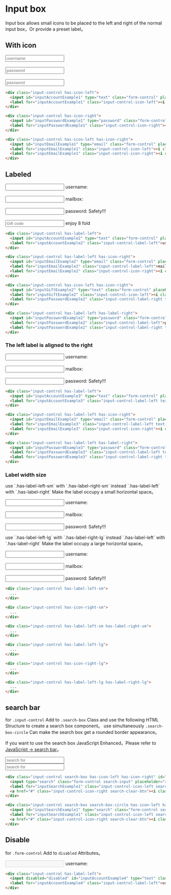 # Input box

Input box allows small icons to be placed to the left and right of the normal input box，Or provide a preset label。

## With icon

<div class="example">
  <div class="row">
    <div class="col-md-6">
      <div class="input-control has-icon-left">
        <input id="inputAccountExample1" type="text" class="form-control" placeholder="username">
        <label for="inputAccountExample1" class="input-control-icon-left"><i class="icon icon-user "></i></label>
      </div>
      <br />
      <div class="input-control has-icon-left has-icon-right">
        <input id="inputEmailExample1" type="email" class="form-control" placeholder="password">
        <label for="inputEmailExample1" class="input-control-icon-left"><i class="icon icon-envelope "></i></label>
        <label for="inputEmailExample1" class="input-control-icon-right"><i class="icon icon-check"></i></label>
      </div>
      <br />
      <div class="input-control has-icon-right">
        <input id="inputPasswordExample1" type="password" class="form-control" placeholder="password">
        <label for="inputPasswordExample1" class="input-control-icon-right"><i class="icon icon-key"></i></label>
      </div>
    </div>
  </div>
</div>

```html
<div class="input-control has-icon-left">
  <input id="inputAccountExample1" type="text" class="form-control" placeholder="username">
  <label for="inputAccountExample1" class="input-control-icon-left"><i class="icon icon-user "></i></label>
</div>
```

```html
<div class="input-control has-icon-right">
  <input id="inputPasswordExample1" type="password" class="form-control" placeholder="password">
  <label for="inputPasswordExample1" class="input-control-icon-right"><i class="icon icon-key"></i></label>
</div>
```

```html
<div class="input-control has-icon-left has-icon-right">
  <input id="inputEmailExample1" type="email" class="form-control" placeholder="password">
  <label for="inputEmailExample1" class="input-control-icon-left"><i class="icon icon-envelope "></i></label>
  <label for="inputEmailExample1" class="input-control-icon-right"><i class="icon icon-check"></i></label>
</div>
```

## Labeled

<div class="example">
  <div class="row">
    <div class="col-md-6">
      <div class="input-control has-label-left">
        <input id="inputAccountExample2" type="text" class="form-control" placeholder="">
        <label for="inputAccountExample2" class="input-control-label-left">username:</label>
      </div>
      <br />
      <div class="input-control has-label-left has-icon-right">
        <input id="inputEmailExample2" type="email" class="form-control" placeholder="">
        <label for="inputEmailExample2" class="input-control-label-left">mailbox:</label>
        <label for="inputEmailExample2" class="input-control-icon-right"><i class="icon icon-check"></i></label>
      </div>
      <br />
      <div class="input-control has-label-left has-label-right">
        <input id="inputPasswordExample2" type="password" class="form-control" placeholder="">
        <label for="inputPasswordExample2" class="input-control-label-left">password:</label>
        <label for="inputPasswordExample2" class="input-control-label-right text-right text-success">Safety!!!</label>
      </div>
      <br />
      <div class="input-control has-icon-left has-icon-right">
        <input id="inputGiftExample2" type="text" class="form-control" placeholder="Gift code">
        <label for="inputGiftExample2" class="input-control-icon-left"><i class="icon icon-gift"></i></label>
        <label for="inputPasswordExample2" class="input-control-label-right text-right text-red">enjoy 8 fold</label>
      </div>
    </div>
  </div>
</div>

```html
<div class="input-control has-label-left">
  <input id="inputAccountExample2" type="text" class="form-control" placeholder="">
  <label for="inputAccountExample2" class="input-control-label-left">username:</label>
</div>
```

```html
<div class="input-control has-label-left has-icon-right">
  <input id="inputEmailExample2" type="email" class="form-control" placeholder="">
  <label for="inputEmailExample2" class="input-control-label-left">mailbox:</label>
  <label for="inputEmailExample2" class="input-control-icon-right"><i class="icon icon-check"></i></label>
</div>
```

```html
<div class="input-control has-icon-left has-icon-right">
  <input id="inputGiftExample2" type="text" class="form-control" placeholder="Gift code">
  <label for="inputGiftExample2" class="input-control-icon-left"><i class="icon icon-gift"></i></label>
  <label for="inputPasswordExample2" class="input-control-label-right text-right text-red">enjoy 8 fold</label>
</div>
```

```html
<div class="input-control has-label-left has-label-right">
  <input id="inputPasswordExample2" type="password" class="form-control" placeholder="">
  <label for="inputPasswordExample2" class="input-control-label-left">password:</label>
  <label for="inputPasswordExample2" class="input-control-label-right text-right text-success">Safety!!!</label>
</div>
```

### The left label is aligned to the right

<div class="example">
  <div class="row">
    <div class="col-md-6">
      <div class="input-control has-label-left">
        <input id="inputAccountExample3" type="text" class="form-control" placeholder="">
        <label for="inputAccountExample3" class="input-control-label-left text-right">username:</label>
      </div>
      <br />
      <div class="input-control has-label-left has-icon-right">
        <input id="inputEmailExample3" type="email" class="form-control" placeholder="">
        <label for="inputEmailExample3" class="input-control-label-left text-right">mailbox:</label>
        <label for="inputEmailExample3" class="input-control-icon-right"><i class="icon icon-check"></i></label>
      </div>
      <br />
      <div class="input-control has-label-left has-label-right">
        <input id="inputPasswordExample3" type="password" class="form-control" placeholder="">
        <label for="inputPasswordExample3" class="input-control-label-left text-right">password:</label>
        <label for="inputPasswordExample3" class="input-control-label-right text-right text-success">Safety!!!</label>
      </div>
    </div>
  </div>
</div>

```html
<div class="input-control has-label-left">
  <input id="inputAccountExample3" type="text" class="form-control" placeholder="">
  <label for="inputAccountExample3" class="input-control-label-left text-right">username:</label>
</div>
```

```html
<div class="input-control has-label-left has-icon-right">
  <input id="inputEmailExample3" type="email" class="form-control" placeholder="">
  <label for="inputEmailExample3" class="input-control-label-left text-right">mailbox:</label>
  <label for="inputEmailExample3" class="input-control-icon-right"><i class="icon icon-check"></i></label>
</div>
```

```html
<div class="input-control has-label-left has-label-right">
  <input id="inputPasswordExample3" type="password" class="form-control" placeholder="">
  <label for="inputPasswordExample3" class="input-control-label-left text-right">password:</label>
  <label for="inputPasswordExample3" class="input-control-label-right text-right text-success">Safety!!!</label>
</div>
```

### Label width size

<div class="example">
  <div class="row">
    <div class="col-md-6">
      <p>use `.has-label-left-sm` with `.has-label-right-sm` instead `.has-label-left` with `.has-label-right` Make the label occupy a small horizontal space。</p>
      <div class="input-control has-label-left-sm">
        <input id="inputAccountExample4" type="text" class="form-control" placeholder="">
        <label for="inputAccountExample4" class="input-control-label-left text-right">username:</label>
      </div>
      <br />
      <div class="input-control has-label-left-sm has-icon-right-sm">
        <input id="inputEmailExample4" type="email" class="form-control" placeholder="">
        <label for="inputEmailExample4" class="input-control-label-left text-right">mailbox:</label>
        <label for="inputEmailExample4" class="input-control-icon-right"><i class="icon icon-check"></i></label>
      </div>
      <br />
      <div class="input-control has-label-left-sm has-label-right-sm">
        <input id="inputPasswordExample4" type="password" class="form-control" placeholder="">
        <label for="inputPasswordExample4" class="input-control-label-left text-right">password:</label>
        <label for="inputPasswordExample4" class="input-control-label-right text-right text-success">Safety!!!</label>
      </div>
    </div>
    <div class="col-md-6">
      <p>use `.has-label-left-lg` with `.has-label-right-lg` instead `.has-label-left` with `.has-label-right` Make the label occupy a large horizontal space。</p>
      <div class="input-control has-label-left-lg">
        <input id="inputAccountExample5" type="text" class="form-control" placeholder="">
        <label for="inputAccountExample5" class="input-control-label-left text-right">username:</label>
      </div>
      <br />
      <div class="input-control has-label-left-lg has-icon-right-lg">
        <input id="inputEmailExample5" type="email" class="form-control" placeholder="">
        <label for="inputEmailExample5" class="input-control-label-left text-right">mailbox:</label>
        <label for="inputEmailExample5" class="input-control-icon-right"><i class="icon icon-check"></i></label>
      </div>
      <br />
      <div class="input-control has-label-left-lg has-label-right-lg">
        <input id="inputPasswordExample5" type="password" class="form-control" placeholder="">
        <label for="inputPasswordExample5" class="input-control-label-left text-right">password:</label>
        <label for="inputPasswordExample5" class="input-control-label-right text-right text-success">Safety!!!</label>
      </div>
    </div>
  </div>
</div>

```html
<div class="input-control has-label-left-sm">
  ...
</div>
```

```html
<div class="input-control has-icon-right-sm">
  ...
</div>
```

```html
<div class="input-control has-label-left-sm has-label-right-sm">
  ...
</div>
```

```html
<div class="input-control has-label-left-lg">
  ...
</div>
```

```html
<div class="input-control has-icon-right-lg">
  ...
</div>
```

```html
<div class="input-control has-label-left-lg has-label-right-lg">
  ...
</div>
```

## search bar

for `.input-control` Add to `.search-box` Class and use the following HTML Structure to create a search box component。
use simultaneously `.search-box-circle` Can make the search box get a rounded border appearance。

If you want to use the search box JavaScript Enhanced，Please refer to [JavaScript -> search bar](#javascript/searchbox)。

<div class="example">
  <div class="row">
    <div class="col-md-6">
      <div class="input-control search-box has-icon-left has-icon-right" id="searchboxExample">
        <input id="inputSearchExample1" type="search" class="form-control search-input" placeholder="search for">
        <label for="inputSearchExample1" class="input-control-icon-left search-icon"><i class="icon icon-search"></i></label>
        <a href="#" class="input-control-icon-right search-clear-btn"><i class="icon icon-remove"></i></a>
      </div>
    </div>
    <div class="col-md-6">
      <div class="input-control search-box search-box-circle has-icon-left has-icon-right" id="searchboxExample">
        <input id="inputSearchExample2" type="search" class="form-control search-input" placeholder="search for">
        <label for="inputSearchExample2" class="input-control-icon-left search-icon"><i class="icon icon-search"></i></label>
        <a href="#" class="input-control-icon-right search-clear-btn"><i class="icon icon-remove"></i></a>
      </div>
    </div>
  </div>
</div>

```html
<div class="input-control search-box has-icon-left has-icon-right" id="searchboxExample">
  <input type="search" class="form-control search-input" placeholder="search for">
  <label for="inputSearchExample1" class="input-control-icon-left search-icon"><i class="icon icon-search"></i></label>
  <a href="#" class="input-control-icon-right search-clear-btn"><i class="icon icon-remove"></i></a>
</div>
```


```html
<div class="input-control search-box search-box-circle has-icon-left has-icon-right" id="searchboxExample">
  <input id="inputSearchExample1" type="search" class="form-control search-input" placeholder="search for">
  <label for="inputSearchExample1" class="input-control-icon-left search-icon"><i class="icon icon-search"></i></label>
  <a href="#" class="input-control-icon-right search-clear-btn"><i class="icon icon-remove"></i></a>
</div>
```

## Disable

for `.form-control` Add to `disabled` Attributes。

<div class="example">
  <div class="row">
    <div class="col-md-6">
      <div class="input-control has-label-left">
        <input disabled="disabled" id="inputAccountExample6" type="text" class="form-control" placeholder="">
        <label for="inputAccountExample6" class="input-control-label-left">username:</label>
      </div>
    </div>
  </div>
</div>

```html
<div class="input-control has-label-left">
  <input disabled="disabled" id="inputAccountExample4" type="text" class="form-control" placeholder="">
  <label for="inputAccountExample4" class="input-control-label-left">username:</label>
</div>
```
